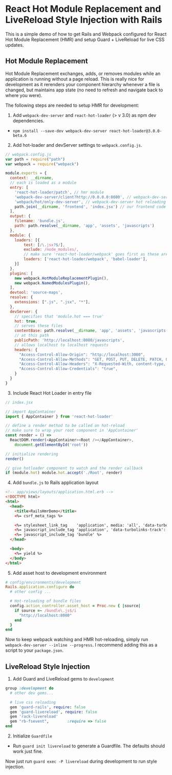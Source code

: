 # React Hot Module Replacement and LiveReload Style Injection with Rails

This is a simple demo of how to get Rails and Webpack configured for React Hot Module Replacement (HMR) and setup Guard + LiveReload for live CSS updates.

## Hot Module Replacement

Hot Module Replacement exchanges, adds, or removes modules while an application is running without a page reload. This is really nice for development as it rerenders your component hierarchy whenever a file is changed, but maintains app state (no need to refresh and navigate back to where you were).

The following steps are needed to setup HMR for development:

1. Add `webpack-dev-server` and `react-hot-loader` (> v 3.0) as npm dev dependencies.
  - `npm install --save-dev webpack-dev-server react-hot-loader@3.0.0-beta.6`
2. Add hot-loader and devServer settings to `webpack.config.js`.
  ```js
  // webpack.config.js
  var path = require("path")
  var webpack = require("webpack")

  module.exports = {
    context: __dirname,
    // each is loaded as a module
    entry: [
      'react-hot-loader/patch', // hmr module
      'webpack-dev-server/client?http://0.0.0.0:8080', // webpack-dev-server module
      'webpack/hot/only-dev-server', // webpack-dev-server hot reloading module
      path.join(__dirname, 'frontend', 'index.jsx') // our frontend code module
    ],
    output: {
      filename: 'bundle.js',
      path: path.resolve(__dirname, 'app', 'assets', 'javascripts')
    },
    module: {
      loaders: [{
          test: [/\.jsx?$/],
          exclude: /node_modules/,
          // make sure 'react-hot-loader/webpack' goes first as these are loaded in order
          loaders: ['react-hot-loader/webpack', 'babel-loader'],
      }]
    },
    plugins: [
      new webpack.HotModuleReplacementPlugin(),
      new webpack.NamedModulesPlugin(),
    ],
    devtool: 'source-maps',
    resolve: {
      extensions: [".js", ".jsx", "*"],
    },
    devServer: {
      // specifies that 'module.hot === true'
      hot: true,
      // serves these files
      contentBase: path.resolve(__dirname, 'app', 'assets', 'javascripts'),
      // at this path
      publicPath: 'http://localhost:8080/javascripts',
      // allows localhost to localhost requests
      headers: {
        "Access-Control-Allow-Origin": "http://localhost:3000",
        "Access-Control-Allow-Methods": "GET, POST, PUT, DELETE, PATCH, OPTIONS",
        "Access-Control-Allow-Headers": "X-Requested-With, content-type, Authorization",
        "Access-Control-Allow-Credentials": "true",
      }
    }
  }
  ```
3. Include React Hot Loader in entry file
  ```js
  // index.jsx

  // import AppContainer
  import { AppContainer } from 'react-hot-loader'

  // define a render method to be called on hot-reload
  // make sure to wrap your root component in 'AppContainer'
  const render = () =>
    ReactDOM.render(<AppContainer><Root /></AppContainer>,
      document.getElementById('root'))

  // initialize rendering
  render()

  // give hotloader component to watch and the render callback
  if (module.hot) module.hot.accept('./Root', render)
  ```
4. Add `bundle.js` to Rails application layout
  ```html
  <!-- app/views/layouts/application.html.erb -->
  <!DOCTYPE html>
  <html>
    <head>
      <title>RailsHmrDemo</title>
      <%= csrf_meta_tags %>

      <%= stylesheet_link_tag    'application', media: 'all', 'data-turbolinks-track': 'reload' %>
      <%= javascript_include_tag 'application', 'data-turbolinks-track': 'reload' %>
      <%= javascript_include_tag 'bundle' %>
    </head>

    <body>
      <%= yield %>
    </body>
  </html>
  ```
5. Add asset host to development environment
  ```ruby
  # config/environments/development
  Rails.application.configure do
    # other config ...

    # Hot-reloading of bundle files
    config.action_controller.asset_host = Proc.new { |source|
      if source =~ /bundle\.js$/i
        "http://localhost:8080"
      end
    }
  end
  ```

Now to keep webpack watching and HMR hot-reloading, simply run `webpack-dev-server --inline --progress`. I recommend adding this as a script to your `package.json`.

## LiveReload Style Injection

1. Add Guard and LiveReload gems to `development`
  ```ruby
  group :development do
    # other dev gems...

    # live css reloading
    gem 'guard-rails', require: false
    gem 'guard-livereload', require: false
    gem 'rack-livereload'
    gem "rb-fsevent",        :require => false
  end
  ```

2. Initialize `Guardfile`
  - Run `guard init livereload` to generate a Guardfile. The defaults should work just fine.

Now just run `guard exec -P livereload` during development to run style injection.
